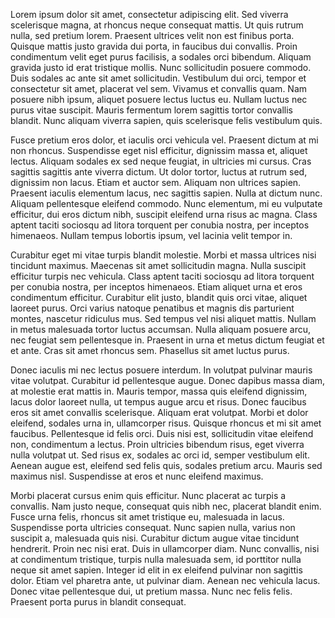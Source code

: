 Lorem ipsum dolor sit amet, consectetur adipiscing elit. Sed viverra scelerisque magna, at rhoncus neque consequat mattis. Ut quis rutrum nulla, sed pretium lorem. Praesent ultrices velit non est finibus porta. Quisque mattis justo gravida dui porta, in faucibus dui convallis. Proin condimentum velit eget purus facilisis, a sodales orci bibendum. Aliquam gravida justo id erat tristique mollis. Nunc sollicitudin posuere commodo. Duis sodales ac ante sit amet sollicitudin. Vestibulum dui orci, tempor et consectetur sit amet, placerat vel sem. Vivamus et convallis quam. Nam posuere nibh ipsum, aliquet posuere lectus luctus eu. Nullam luctus nec purus vitae suscipit. Mauris fermentum lorem sagittis tortor convallis blandit. Nunc aliquam viverra sapien, quis scelerisque felis vestibulum quis.

Fusce pretium eros dolor, et iaculis orci vehicula vel. Praesent dictum at mi non rhoncus. Suspendisse eget nisl efficitur, dignissim massa et, aliquet lectus. Aliquam sodales ex sed neque feugiat, in ultricies mi cursus. Cras sagittis sagittis ante viverra dictum. Ut dolor tortor, luctus at rutrum sed, dignissim non lacus. Etiam et auctor sem. Aliquam non ultrices sapien. Praesent iaculis elementum lacus, nec sagittis sapien. Nulla at dictum nunc. Aliquam pellentesque eleifend commodo. Nunc elementum, mi eu vulputate efficitur, dui eros dictum nibh, suscipit eleifend urna risus ac magna. Class aptent taciti sociosqu ad litora torquent per conubia nostra, per inceptos himenaeos. Nullam tempus lobortis ipsum, vel lacinia velit tempor in.

Curabitur eget mi vitae turpis blandit molestie. Morbi et massa ultrices nisi tincidunt maximus. Maecenas sit amet sollicitudin magna. Nulla suscipit efficitur turpis nec vehicula. Class aptent taciti sociosqu ad litora torquent per conubia nostra, per inceptos himenaeos. Etiam aliquet urna et eros condimentum efficitur. Curabitur elit justo, blandit quis orci vitae, aliquet laoreet purus. Orci varius natoque penatibus et magnis dis parturient montes, nascetur ridiculus mus. Sed tempus vel nisi aliquet mattis. Nullam in metus malesuada tortor luctus accumsan. Nulla aliquam posuere arcu, nec feugiat sem pellentesque in. Praesent in urna et metus dictum feugiat et et ante. Cras sit amet rhoncus sem. Phasellus sit amet luctus purus.

Donec iaculis mi nec lectus posuere interdum. In volutpat pulvinar mauris vitae volutpat. Curabitur id pellentesque augue. Donec dapibus massa diam, at molestie erat mattis in. Mauris tempor, massa quis eleifend dignissim, lacus dolor laoreet nulla, ut tempus augue arcu et risus. Donec faucibus eros sit amet convallis scelerisque. Aliquam erat volutpat. Morbi et dolor eleifend, sodales urna in, ullamcorper risus. Quisque rhoncus et mi sit amet faucibus. Pellentesque id felis orci. Duis nisi est, sollicitudin vitae eleifend non, condimentum a lectus. Proin ultricies bibendum risus, eget viverra nulla volutpat ut. Sed risus ex, sodales ac orci id, semper vestibulum elit. Aenean augue est, eleifend sed felis quis, sodales pretium arcu. Mauris sed maximus nisl. Suspendisse at eros et nunc eleifend maximus.

Morbi placerat cursus enim quis efficitur. Nunc placerat ac turpis a convallis. Nam justo neque, consequat quis nibh nec, placerat blandit enim. Fusce urna felis, rhoncus sit amet tristique eu, malesuada in lacus. Suspendisse porta ultricies consequat. Nunc sapien nulla, varius non suscipit a, malesuada quis nisi. Curabitur dictum augue vitae tincidunt hendrerit. Proin nec nisi erat. Duis in ullamcorper diam. Nunc convallis, nisi at condimentum tristique, turpis nulla malesuada sem, id porttitor nulla neque sit amet sapien. Integer id elit in ex eleifend pulvinar non sagittis dolor. Etiam vel pharetra ante, ut pulvinar diam. Aenean nec vehicula lacus. Donec vitae pellentesque dui, ut pretium massa. Nunc nec felis felis. Praesent porta purus in blandit consequat.
